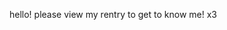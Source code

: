 hello! please view my rentry to get to know me! x3

<!---
nillanilla/nillanilla is a ✨ special ✨ repository because its `README.md` (this file) appears on your GitHub profile.
You can click the Preview link to take a look at your changes.
--->
